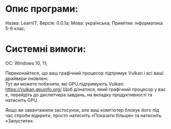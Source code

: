 # Опис програми:
Назва: LearnIT;
Версія: 0.0.1a;
Мова: українська;
Примітки: інформатика 5-6 клас;

# Системні вимоги:
ОС: Windows 10, 11;

Переконайтеся, що ваш графічний процесор підтримує Vulkan і всі ваші драйвери оновлені.   
Тут ви можете побачити, які GPU підтримують Vulkan: https://vulkan.gpuinfo.org/
Щоб дізнатися, який графічний процесор у вас є, перейдіть до диспетчера завдань, на вкладку продуктивності та натисніть GPU.

Якщо ви завантажили застосунок, але ваш комп’ютер блокує його під час спроби відкрити, просто натисніть «Показати більше» та натисніть «Запустити».


